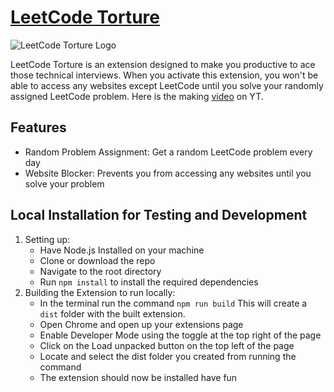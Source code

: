 # [LeetCode Torture](https://chromewebstore.google.com/detail/leetcode-torture/clbhgfneekiimoaakhhdjimgnnbnfbeh)

![LeetCode Torture Logo](https://raw.githubusercontent.com/The-CodingSloth/haha-funny-leetcode-extension/main/public/icons/icon128.png)

LeetCode Torture is an extension designed to make you productive to ace those technical interviews. When you activate this extension, you won't be able to access any websites except LeetCode until you solve your randomly assigned LeetCode problem. Here is the making [video](https://youtu.be/e4ReFOWMG9o?si=CJ2EdqVPFPdcc7GN) on YT.

## Features

- Random Problem Assignment: Get a random LeetCode problem every day
- Website Blocker: Prevents you from accessing any websites until you solve your problem

## Local Installation for Testing and Development

1. Setting up:
   - Have Node.js Installed on your machine
   - Clone or download the repo
   - Navigate to the root directory
   - Run `npm install` to install the required dependencies
2. Building the Extension to run locally:
   - In the terminal run the command `npm run build` This will create a `dist` folder with the built extension.
   - Open Chrome and open up your extensions page
   - Enable Developer Mode using the toggle at the top right of the page
   - Click on the Load unpacked button on the top left of the page
   - Locate and select the dist folder you created from running the command
   - The extension should now be installed have fun
